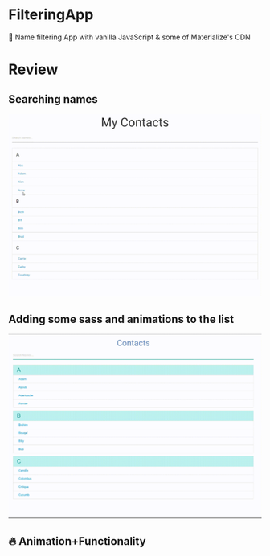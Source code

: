 # FilteringApp
:pencil: Name filtering App with vanilla JavaScript & some of Materialize's CDN

# Review

##   Searching names


![](filterablelist/img/1.gif)


##   Adding some sass and animations to the list



![](filterablelist/img/2.gif)


##   :fire: Animation+Functionality
